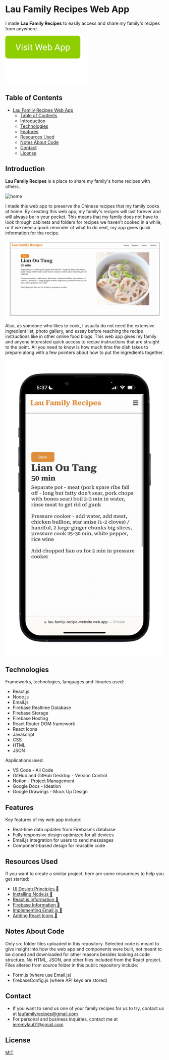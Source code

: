 # Lau Family Recipes Web App
I made **Lau Family Recipes** to easily access and share my family's recipes from anywhere.


[![](https://raw.githubusercontent.com/JeremyLau01/Lau-Family-Recipes-Web-App/d9e622dca4c233b7e192c61838a46cd8906f59eb/RMimgs/btnnew.svg)](https://lau-family-recipe-website.web.app/)

## Table of Contents
- [Lau Family Recipes Web App](#lau-family-recipes-web-app)
  - [Table of Contents](#table-of-contents)
  - [Introduction](#introduction)
  - [Technologies](#technologies)
  - [Features](#features)
  - [Resources Used](#resources-used)
  - [Notes About Code](#notes-about-code)
  - [Contact](#contact)
  - [License](#license)

## Introduction
**Lau Family Recipes** is a place to share my family's home recipes with others. 

![home](https://raw.githubusercontent.com/JeremyLau01/Lau-Family-Recipes-Web-App/d9e622dca4c233b7e192c61838a46cd8906f59eb/RMimgs/HomeSC.svg)

I made this web app to preserve the Chinese recipes that my family cooks at home. By creating this web app, my family's recipes will last forever and will always be in your pocket. This means that my family does not have to look through cabinets and folders for recipes we haven't cooked in a while, or if we need a quick reminder of what to do next, my app gives quick information for the recipe. 

![recipe](https://raw.githubusercontent.com/JeremyLau01/Lau-Family-Recipes-Web-App/d9e622dca4c233b7e192c61838a46cd8906f59eb/RMimgs/RecipeSC.svg)

Also, as someone who likes to cook, I usually do not need the extensive ingredient list, photo gallery, and essay before reaching the recipe instructions like in other online food blogs. This web app gives my family and anyone interested quick access to recipe instructions that are straight to the point. All you need to know is how much time the dish takes to prepare along with a few pointers about how to put the ingredients together.

![phoneRecipe](https://raw.githubusercontent.com/JeremyLau01/Lau-Family-Recipes-Web-App/main/RMimgs/PhoneSC1.png)


## Technologies
Frameworks, technologies, languages and libraries used:
- React.js
- Node.js
- Email.js
- Firebase Realtime Database
- Firebase Storage
- Firebase Hosting
- React Router DOM framework
- React Icons
- Javascript
- CSS
- HTML
- JSON

Applications used:
- VS Code - All Code
- GitHub and GitHub Desktop - Version Control
- Notion - Project Management
- Google Docs - Ideation 
- Google Drawings - Mock Up Design

## Features

Key features of my web app include:
- Real-time data updates from Firebase's database
- Fully responsive design optimized for all devices
- Email.js integration for users to send messsages
- Component-based design for reusable code

## Resources Used

If you want to create a similar project, here are some resoureces to help you get started:
- [UI Design Principles 🔗](https://dribbble.com/resources/ui-design-principles)
- [Installing Node.js 🔗](https://nodejs.org/en)
- [React.js Information 🔗](https://react.dev/learn)
- [Firebase Information 🔗](https://firebase.google.com/docs/database)
- [Implementing Email.js 🔗](https://www.emailjs.com/docs/examples/reactjs/)
- [Adding React Icons 🔗](https://react-icons.github.io/react-icons/)

## Notes About Code
Only src folder files uploaded in this repository. Selected code is meant to give insight into how the web app and components were built, not meant to be cloned and downloaded for other reasons besides looking at code structure. No HTML, JSON, and other files included from the React project. Files altered from source folder in this public repository include:
- Form.js (where use Email.js)
- firebaseConfig.js (where API keys are stored)

## Contact

- If you want to send us one of your family recipes for us to try, contact us at laufamilyrecipes@gmail.com
- For personal and business inquiries, contact me at jeremylau01@gmail.com 

## License
[MIT](https://choosealicense.com/licenses/mit/)
